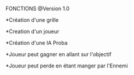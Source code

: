 FONCTIONS @Version 1.0

*Création d'une grille


*Creation d'un joueur 


*Création d'une IA Proba



*Joueur peut gagner en allant sur l'objectif


*Joueur peut perde en étant manger par l'Ennemi
